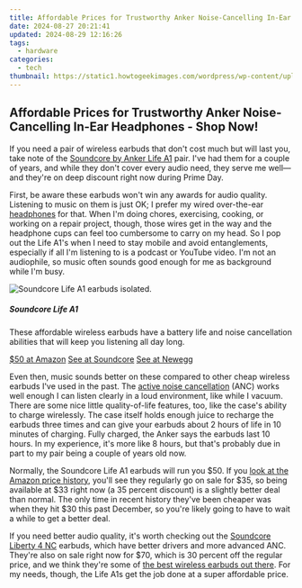 ```yaml
---
title: Affordable Prices for Trustworthy Anker Noise-Cancelling In-Ear Headphones - Shop Now!
date: 2024-08-27 20:21:41
updated: 2024-08-29 12:16:26
tags:
  - hardware
categories:
  - tech
thumbnail: https://static1.howtogeekimages.com/wordpress/wp-content/uploads/2024/07/52665526299_74198e9be4_o.jpg
---
```


## Affordable Prices for Trustworthy Anker Noise-Cancelling In-Ear Headphones - Shop Now!

If you need a pair of wireless earbuds that don't cost much but will last you, take note of the [Soundcore by Anker Life A1](https://www.amazon.com/Soundcore-Wireless-Customized-Waterproof-Bluetooth/dp/B08KDZ2NZX/?tag=htgprimedaysite-20) pair. I've had them for a couple of years, and while they don't cover every audio need, they serve me well—and they're on deep discount right now during Prime Day.

 First, be aware these earbuds won't win any awards for audio quality. Listening to music on them is just OK; I prefer my wired over-the-ear [headphones](https://mondly-stories.techidaily.com/perfezionamento-dei-numeri-italiani-per-la-comunicazione-da-1-1000/) for that. When I'm doing chores, exercising, cooking, or working on a repair project, though, those wires get in the way and the headphone cups can feel too cumbersome to carry on my head. So I pop out the Life A1's when I need to stay mobile and avoid entanglements, especially if all I'm listening to is a podcast or YouTube video. I'm not an audiophile, so music often sounds good enough for me as background while I'm busy.

![Soundcore Life A1 earbuds isolated.](https://static1.howtogeekimages.com/wordpress/wp-content/uploads/2024/07/soudncorelifea1-1.png) 

#####  Soundcore Life A1

These affordable wireless earbuds have a battery life and noise cancellation abilities that will keep you listening all day long.

[$50 at Amazon](https://www.amazon.com/Soundcore-Wireless-Customized-Waterproof-Bluetooth/dp/B08KDZ2NZX/?tag=htgprimedaysite-20) [See at Soundcore](https://howl.me/cmGrceTMcle) [See at Newegg](https://shop-links.co/link/?exclusive=1&publisher_slug=itechdaily19598&url=https%3A%2F%2Fclick.linksynergy.com%2Fdeeplink%3Fid%3D2QzUaswX1as%26mid%3D44583%26murl%3Dhttps%253A%252F%252Fwww.newegg.com%252Fsoundcore-life-a1-wireless%252Fp%252F0TH-033Y-000H5%26u1%3Dhtgeditorialpost71624) 

 Even then, music sounds better on these compared to other cheap wireless earbuds I've used in the past. The [active noise cancellation](https://facebook-clips.techidaily.com/updated-step-by-step-sharing-twitch-on-your-fb-page-for-2024/) (ANC) works well enough I can listen clearly in a loud environment, like while I vacuum. There are some nice little quality-of-life features, too, like the case's ability to charge wirelessly. The case itself holds enough juice to recharge the earbuds three times and can give your earbuds about 2 hours of life in 10 minutes of charging. Fully charged, the Anker says the earbuds last 10 hours. In my experience, it's more like 8 hours, but that's probably due in part to my pair being a couple of years old now.

 Normally, the Soundcore Life A1 earbuds will run you $50\. If you [look at the Amazon price history](https://instagram-video-files.techidaily.com/updated-instagram-insights-pro-tips-for-downloading-igtv-videos-on-computers/), you'll see they regularly go on sale for $35, so being available at $33 right now (a 35 percent discount) is a slightly better deal than normal. The only time in recent history they've been cheaper was when they hit $30 this past December, so you're likely going to have to wait a while to get a better deal.

 If you need better audio quality, it's worth checking out the [Soundcore Liberty 4 NC](https://www.amazon.com/soundcore-Cancelling-Reduction-Environment-Bluetooth-dp-B0BZV4QFP8/dp/B0BZV4QFP8?tag=htgprimedaysite-20) earbuds, which have better drivers and more advanced ANC. They're also on sale right now for $70, which is 30 percent off the regular price, and we think they're some of [the best wireless earbuds out there](https://ios-unlock.techidaily.com/locked-out-of-apple-iphone-xs-max-5-ways-to-get-into-a-locked-apple-iphone-xs-max-by-drfone-ios/). For my needs, though, the Life A1s get the job done at a super affordable price.

<ins class="adsbygoogle"
     style="display:block"
     data-ad-format="autorelaxed"
     data-ad-client="ca-pub-7571918770474297"
     data-ad-slot="1223367746"></ins>



<ins class="adsbygoogle"
     style="display:block"
     data-ad-client="ca-pub-7571918770474297"
     data-ad-slot="8358498916"
     data-ad-format="auto"
     data-full-width-responsive="true"></ins>
